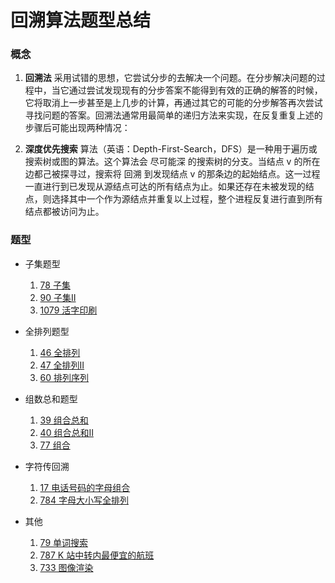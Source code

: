 # 回溯算法题型总结

### 概念

1. **回溯法** 采用试错的思想，它尝试分步的去解决一个问题。在分步解决问题的过程中，当它通过尝试发现现有的分步答案不能得到有效的正确的解答的时候，它将取消上一步甚至是上几步的计算，再通过其它的可能的分步解答再次尝试寻找问题的答案。回溯法通常用最简单的递归方法来实现，在反复重复上述的步骤后可能出现两种情况：

2. **深度优先搜索** 算法（英语：Depth-First-Search，DFS）是一种用于遍历或搜索树或图的算法。这个算法会 尽可能深 的搜索树的分支。当结点 v 的所在边都己被探寻过，搜索将 回溯 到发现结点 v 的那条边的起始结点。这一过程一直进行到已发现从源结点可达的所有结点为止。如果还存在未被发现的结点，则选择其中一个作为源结点并重复以上过程，整个进程反复进行直到所有结点都被访问为止。


### 题型

- 子集题型 
	1. [78 子集](../LeetCode/78_javascript.js)
	2. [90 子集Ⅱ](../LeetCode/90_javascript.js)
	3. [1079 活字印刷](../LeetCode/1079_javascript.js)
- 全排列题型 
	1. [46 全排列](../LeetCode/46_javascript.js)
	2. [47 全排列Ⅱ](../LeetCode/47_javascript.js)
	3. [60 排列序列](../LeetCode/60_javascript.js)

- 组数总和题型
 	1. [39 组合总和](../LeetCode/39_javascript.js)
 	2. [40 组合总和Ⅱ](../LeetCode/40_javascript.js)
 	3. [77 组合](../LeetCode/77_javascript.js)

- 字符传回溯
	1. [17  电话号码的字母组合](../LeetCode/17_javascript.js)
	1. [784  字母大小写全排列](../LeetCode/784_javascript.js)

- 其他
	1. [79 单词搜索](../LeetCode/79_javascript.js)
	2. [787  K 站中转内最便宜的航班](../LeetCode/787_javascript.js)
	3. [733 图像渲染](../LeetCode/733_javascript.js)



